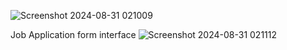![Screenshot 2024-08-31 021009](https://github.com/user-attachments/assets/297808ef-925e-4407-a418-1ba8517e9d58)

Job Application form interface
![Screenshot 2024-08-31 021112](https://github.com/user-attachments/assets/71c52fbb-4e07-471f-beb2-dfb4eacc3dd4)
